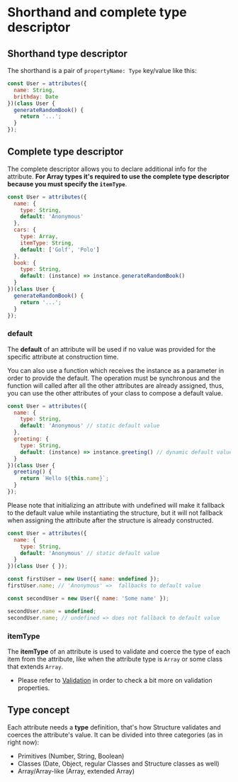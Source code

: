 # Shorthand and complete type descriptor

## Shorthand type descriptor

The shorthand is a pair of `propertyName: Type` key/value like this:

```javascript
const User = attributes({
  name: String,
  brithday: Date
})(class User {
  generateRandomBook() {
    return '...';
  }
});
```

## Complete type descriptor

The complete descriptor allows you to declare additional info for the attribute. **For Array types it's required to use the complete type descriptor because you must specify the `itemType`**.

```javascript
const User = attributes({
  name: {
    type: String,
    default: 'Anonymous'
  },
  cars: {
    type: Array,
    itemType: String,
    default: ['Golf', 'Polo']
  },
  book: {
    type: String,
    default: (instance) => instance.generateRandomBook()
  }
})(class User {
  generateRandomBook() {
    return '...';
  }
});
```

### default

The **default** of an attribute will be used if no value was provided for the specific attribute at construction time.

You can also use a function which receives the instance as a parameter in order to provide the default. The operation must be synchronous and the function will called after all the other attributes are already assigned, thus, you can use the other attributes of your class to compose a default value.

```javascript
const User = attributes({
  name: {
    type: String,
    default: 'Anonymous' // static default value
  },
  greeting: {
    type: String,
    default: (instance) => instance.greeting() // dynamic default value
  }
})(class User {
  greeting() {
    return `Hello ${this.name}`;
  }
});
```

Please note that initializing an attribute with undefined will make it fallback to the default value while instantiating the structure, but it will not fallback when assigning the attribute after the structure is already constructed.

```javascript
const User = attributes({
  name: {
    type: String,
    default: 'Anonymous' // static default value
  }
})(class User { });

const firstUser = new User({ name: undefined });
firstUser.name; // 'Anonymous' =>  fallbacks to default value

const secondUser = new User({ name: 'Some name' });

secondUser.name = undefined;
secondUser.name; // undefined => does not fallback to default value
```

### itemType

The **itemType** of an attribute is used to validate and coerce the type of each item from the attribute, like when the attribute type is `Array` or some class that extends `Array`.

* Please refer to [Validation](../validation/) in order to check a bit more on validation properties.

## Type concept

Each attribute needs a **type** definition, that's how Structure validates and coerces the attribute's value. It can be divided into three categories \(as in right now\):

* Primitives \(Number, String, Boolean\)
* Classes \(Date, Object, regular Classes and Structure classes as well\)
* Array/Array-like \(Array, extended Array\)

